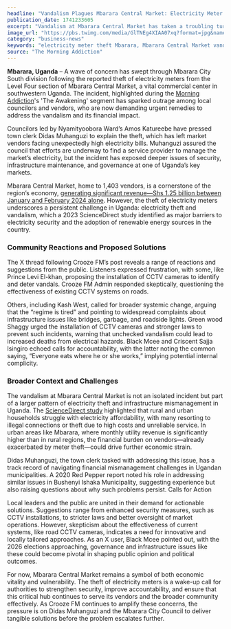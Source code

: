 ```yaml
---
headline: "Vandalism Plagues Mbarara Central Market: Electricity Meter Theft Sparks Outrage and Calls for Action"
publication_date: 1741233605
excerpt: "Vandalism at Mbarara Central Market has taken a troubling turn with the theft of electricity meters, leaving vendors grappling with inflated bills and raising urgent questions about security and governance in Uganda’s bustling commercial hub."
image_url: "https://pbs.twimg.com/media/GlTNEg4XIAA07xq?format=jpg&name=900x900"
category: "business-news"
keywords: "electricity meter theft Mbarara, Mbarara Central Market vandalism, electricity theft Uganda 2025, Mbarara City South division, high electricity bills vendors, CCTV cameras Mbarara market, Uganda electricity security, infrastructure vandalism solutions, Mbarara market revenue 2024, Didas Muhanguzi response, renewable energy Uganda challenges, Nyamityoobora Ward councilors, electricity theft prevention Uganda, Mbarara Central Market economy, 2026 elections Uganda infrastructure"
source: "The Morning Addiction"
---
```


**Mbarara, Uganda** – A wave of concern has swept through Mbarara City South division following the reported theft of electricity meters from the Level Four section of Mbarara Central Market, a vital commercial center in southwestern Uganda. The incident, highlighted during the [Morning Addiction](/shows/morning-addiction)'s 'The Awakening' segment has sparked outrage among local councilors and vendors, who are now demanding urgent remedies to address the vandalism and its financial impact.

Councilors led by Nyamityoobora Ward’s Amos Katureebe have pressed town clerk Didas Muhanguzi to explain the theft, which has left market vendors facing unexpectedly high electricity bills. Muhanguzi assured the council that efforts are underway to find a service provider to manage the market’s electricity, but the incident has exposed deeper issues of security, infrastructure maintenance, and governance at one of Uganda’s key markets.

Mbarara Central Market, home to 1,403 vendors, is a cornerstone of the region’s economy, [generating significant revenue—Shs 1.25 billion between January and February 2024 alone](/news/article/government-refutes-claims-of-vendor-exodus-at-mbarara-central-market). However, the theft of electricity meters underscores a persistent challenge in Uganda: electricity theft and vandalism, which a 2023 ScienceDirect study identified as major barriers to electricity security and the adoption of renewable energy sources in the country.

### Community Reactions and Proposed Solutions

The X thread following Crooze FM’s post reveals a range of reactions and suggestions from the public. Listeners expressed frustration, with some, like Prince Levi El-khan, proposing the installation of CCTV cameras to identify and deter vandals. Crooze FM Admin responded skeptically, questioning the effectiveness of existing CCTV systems on roads.

Others, including Kash West, called for broader systemic change, arguing that the “regime is tired” and pointing to widespread complaints about infrastructure issues like bridges, garbage, and roadside lights. Green wood Shaggy urged the installation of CCTV cameras and stronger laws to prevent such incidents, warning that unchecked vandalism could lead to increased deaths from electrical hazards. Black Mcee and Criscent Sajja lsingiro echoed calls for accountability, with the latter noting the common saying, “Everyone eats where he or she works,” implying potential internal complicity.

### Broader Context and Challenges

The vandalism at Mbarara Central Market is not an isolated incident but part of a larger pattern of electricity theft and infrastructure mismanagement in Uganda. The [ScienceDirect study](https://www.sciencedirect.com/science/article/pii/S0301421522006309?ref=pdf_download&fr=RR-2&rr=9267ad0209c606c3) highlighted that rural and urban households struggle with electricity affordability, with many resorting to illegal connections or theft due to high costs and unreliable service. In urban areas like Mbarara, where monthly utility revenue is significantly higher than in rural regions, the financial burden on vendors—already exacerbated by meter theft—could drive further economic strain.

Didas Muhanguzi, the town clerk tasked with addressing this issue, has a track record of navigating financial mismanagement challenges in Ugandan municipalities. A 2020 Red Pepper report noted his role in addressing similar issues in Bushenyi Ishaka Municipality, suggesting experience but also raising questions about why such problems persist.
Calls for Action

Local leaders and the public are united in their demand for actionable solutions. Suggestions range from enhanced security measures, such as CCTV installations, to stricter laws and better oversight of market operations. However, skepticism about the effectiveness of current systems, like road CCTV cameras, indicates a need for innovative and locally tailored approaches. As an X user, Black Mcee pointed out, with the 2026 elections approaching, governance and infrastructure issues like these could become pivotal in shaping public opinion and political outcomes.

For now, Mbarara Central Market remains a symbol of both economic vitality and vulnerability. The theft of electricity meters is a wake-up call for authorities to strengthen security, improve accountability, and ensure that this critical hub continues to serve its vendors and the broader community effectively. As Crooze FM continues to amplify these concerns, the pressure is on Didas Muhanguzi and the Mbarara City Council to deliver tangible solutions before the problem escalates further.

<section class="tweet1897496107208597898"></section>
